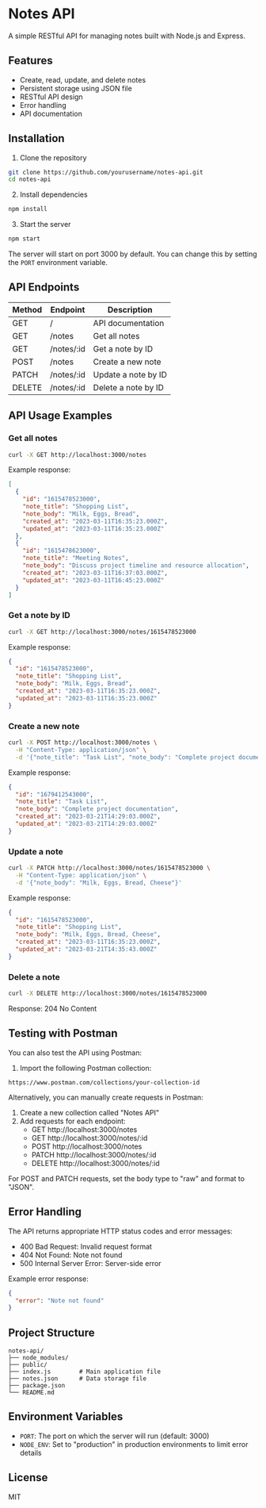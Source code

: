 # Notes API

A simple RESTful API for managing notes built with Node.js and Express.

## Features

- Create, read, update, and delete notes
- Persistent storage using JSON file
- RESTful API design
- Error handling
- API documentation

## Installation

1. Clone the repository
```bash
git clone https://github.com/yourusername/notes-api.git
cd notes-api
```

2. Install dependencies
```bash
npm install
```

3. Start the server
```bash
npm start
```

The server will start on port 3000 by default. You can change this by setting the `PORT` environment variable.

## API Endpoints

| Method | Endpoint     | Description         |
|--------|--------------|---------------------|
| GET    | /            | API documentation   |
| GET    | /notes       | Get all notes       |
| GET    | /notes/:id   | Get a note by ID    |
| POST   | /notes       | Create a new note   |
| PATCH  | /notes/:id   | Update a note by ID |
| DELETE | /notes/:id   | Delete a note by ID |

## API Usage Examples

### Get all notes

```bash
curl -X GET http://localhost:3000/notes
```

Example response:
```json
[
  {
    "id": "1615478523000",
    "note_title": "Shopping List",
    "note_body": "Milk, Eggs, Bread",
    "created_at": "2023-03-11T16:35:23.000Z",
    "updated_at": "2023-03-11T16:35:23.000Z"
  },
  {
    "id": "1615478623000",
    "note_title": "Meeting Notes",
    "note_body": "Discuss project timeline and resource allocation",
    "created_at": "2023-03-11T16:37:03.000Z",
    "updated_at": "2023-03-11T16:45:23.000Z"
  }
]
```

### Get a note by ID

```bash
curl -X GET http://localhost:3000/notes/1615478523000
```

Example response:
```json
{
  "id": "1615478523000",
  "note_title": "Shopping List",
  "note_body": "Milk, Eggs, Bread",
  "created_at": "2023-03-11T16:35:23.000Z",
  "updated_at": "2023-03-11T16:35:23.000Z"
}
```

### Create a new note

```bash
curl -X POST http://localhost:3000/notes \
  -H "Content-Type: application/json" \
  -d '{"note_title": "Task List", "note_body": "Complete project documentation"}'
```

Example response:
```json
{
  "id": "1679412543000",
  "note_title": "Task List",
  "note_body": "Complete project documentation",
  "created_at": "2023-03-21T14:29:03.000Z",
  "updated_at": "2023-03-21T14:29:03.000Z"
}
```

### Update a note

```bash
curl -X PATCH http://localhost:3000/notes/1615478523000 \
  -H "Content-Type: application/json" \
  -d '{"note_body": "Milk, Eggs, Bread, Cheese"}'
```

Example response:
```json
{
  "id": "1615478523000",
  "note_title": "Shopping List",
  "note_body": "Milk, Eggs, Bread, Cheese",
  "created_at": "2023-03-11T16:35:23.000Z",
  "updated_at": "2023-03-21T14:35:43.000Z"
}
```

### Delete a note

```bash
curl -X DELETE http://localhost:3000/notes/1615478523000
```

Response: 204 No Content

## Testing with Postman

You can also test the API using Postman:

1. Import the following Postman collection:

```
https://www.postman.com/collections/your-collection-id
```

Alternatively, you can manually create requests in Postman:

1. Create a new collection called "Notes API"
2. Add requests for each endpoint:
   - GET http://localhost:3000/notes
   - GET http://localhost:3000/notes/:id
   - POST http://localhost:3000/notes
   - PATCH http://localhost:3000/notes/:id
   - DELETE http://localhost:3000/notes/:id

For POST and PATCH requests, set the body type to "raw" and format to "JSON".

## Error Handling

The API returns appropriate HTTP status codes and error messages:

- 400 Bad Request: Invalid request format
- 404 Not Found: Note not found
- 500 Internal Server Error: Server-side error

Example error response:
```json
{
  "error": "Note not found"
}
```

## Project Structure

```
notes-api/
├── node_modules/
├── public/
├── index.js        # Main application file
├── notes.json      # Data storage file
├── package.json
└── README.md
```

## Environment Variables

- `PORT`: The port on which the server will run (default: 3000)
- `NODE_ENV`: Set to "production" in production environments to limit error details

## License

MIT